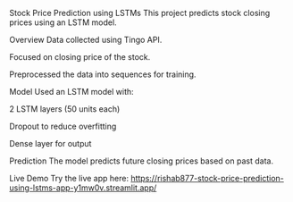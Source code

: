 Stock Price Prediction using LSTMs
This project predicts stock closing prices using an LSTM model.

Overview
Data collected using Tingo API.

Focused on closing price of the stock.

Preprocessed the data into sequences for training.

Model
Used an LSTM model with:

2 LSTM layers (50 units each)

Dropout to reduce overfitting

Dense layer for output

Prediction
The model predicts future closing prices based on past data.

Live Demo
Try the live app here: https://rishab877-stock-price-prediction-using-lstms-app-y1mw0v.streamlit.app/
